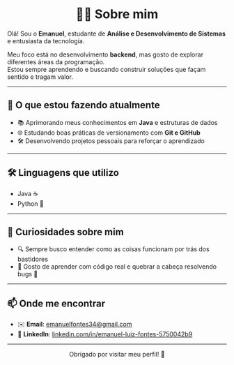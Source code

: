 <h1 align="center">🧑‍💻 Sobre mim</h1>

Olá! Sou o **Emanuel**, estudante de **Análise e Desenvolvimento de Sistemas** e entusiasta da tecnologia.

Meu foco está no desenvolvimento **backend**, mas gosto de explorar diferentes áreas da programação.  
Estou sempre aprendendo e buscando construir soluções que façam sentido e tragam valor.

---

## 🚀 O que estou fazendo atualmente

- 📚 Aprimorando meus conhecimentos em **Java** e estruturas de dados  
- 🌐 Estudando boas práticas de versionamento com **Git e GitHub**  
- 🛠️ Desenvolvendo projetos pessoais para reforçar o aprendizado  

---

## 🛠️ Linguagens que utilizo

- Java ☕  
- Python 🐍  

---

## 🧩 Curiosidades sobre mim

- 🔍 Sempre busco entender como as coisas funcionam por trás dos bastidores  
- 🧠 Gosto de aprender com código real e quebrar a cabeça resolvendo bugs 🐛  

---

## 📫 Onde me encontrar

- ✉️ **Email**: [emanuelfontes34@gmail.com](mailto:emanuelfontes34@gmail.com)  
- 💼 **LinkedIn**: [linkedin.com/in/emanuel-luiz-fontes-5750042b9](https://www.linkedin.com/in/emanuel-luiz-fontes-5750042b9)

---

<p align="center">
  Obrigado por visitar meu perfil! 🚀  
</p>
